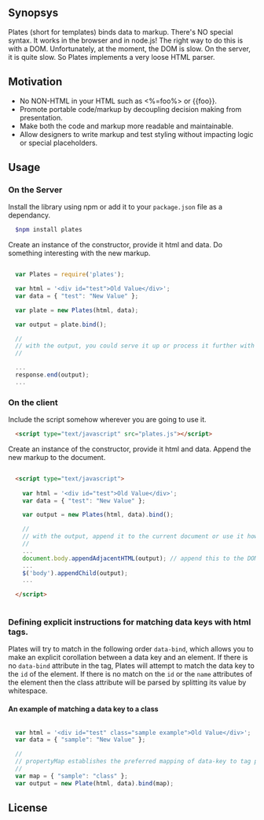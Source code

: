 
## Synopsys

Plates (short for templates) binds data to markup. There's NO special syntax. It works in the browser and in node.js! The right way to do this is with a DOM. Unfortunately, at the moment, the DOM is slow. On the server, it is quite slow. So Plates implements a very loose HTML parser.

## Motivation

- No NON-HTML in your HTML such as <%=foo%> or {{foo}}.
- Promote portable code/markup by decoupling decision making from presentation.
- Make both the code and markup more readable and maintainable.
- Allow designers to write markup and test styling without impacting logic or special placeholders.

## Usage

### On the Server

Install the library using npm or add it to your `package.json` file as a dependancy.

```bash
  $npm install plates
```

Create an instance of the constructor, provide it html and data. Do something interesting with the new markup.

```js

  var Plates = require('plates');

  var html = '<div id="test">Old Value</div>';
  var data = { "test": "New Value" };

  var plate = new Plates(html, data);

  var output = plate.bind(); 

  //
  // with the output, you could serve it up or process it further with JSDOM
  //

  ...
  response.end(output);
  ...

```     

### On the client

Include the script somehow wherever you are going to use it.

```html
  <script type="text/javascript" src="plates.js"></script>
```

Create an instance of the constructor, provide it html and data. Append the new markup to the document.

```html

  <script type="text/javascript">
  
    var html = '<div id="test">Old Value</div>';
    var data = { "test": "New Value" };

    var output = new Plates(html, data).bind();

    //
    // with the output, append it to the current document or use it however you want.
    //
    ...
    document.body.appendAdjacentHTML(output); // append this to the DOM using native DOM APIs.
    ...
    $('body').appendChild(output);
    ...

  </script>
  
```

### Defining explicit instructions for matching data keys with html tags.

Plates will try to match in the following order `data-bind`, which allows you to make an explicit corollation between a data key and an element. If there is no `data-bind` attribute in the tag, Plates will attempt to match the data key to the `id` of the element. If there is no match on the `id` or the `name` attributes of the element then the class attribute will be parsed by splitting its value by whitespace.

#### An example of matching a data key to a class

```js

  var html = '<div id="test" class="sample example">Old Value</div>';
  var data = { "sample": "New Value" };

  //
  // propertyMap establishes the preferred mapping of data-key to tag property.
  //
  var map = { "sample": "class" };
  var output = new Plate(html, data).bind(map);

```

## License



